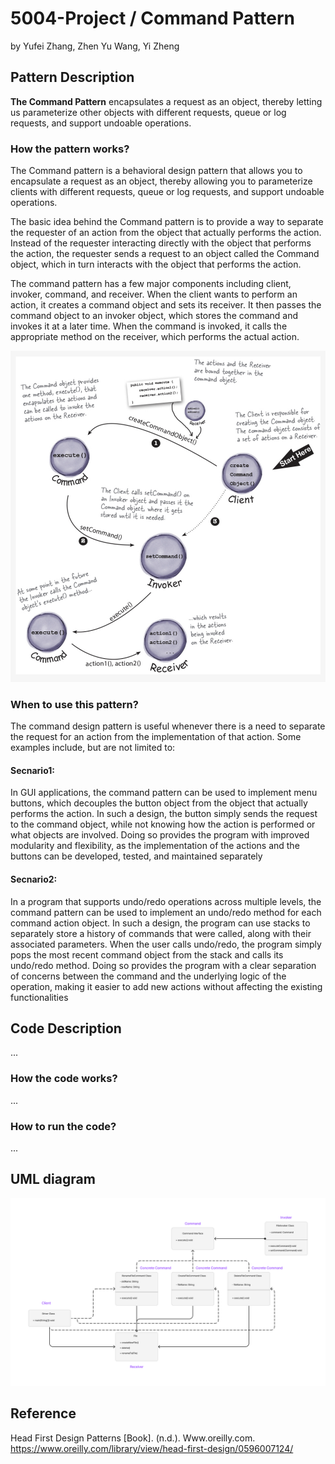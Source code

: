 # 5004-Project / Command Pattern

by Yufei Zhang, Zhen Yu Wang, Yi Zheng

## Pattern Description

**The Command Pattern** encapsulates a request as an object, thereby letting us parameterize other
objects with different requests, queue or log requests, and support undoable operations.

### How the pattern works?

The Command pattern is a behavioral design pattern that allows you to encapsulate a request as an
object, thereby allowing you to parameterize clients with different requests, queue or log requests,
and support undoable operations.

The basic idea behind the Command pattern is to provide a way to separate the requester of an action
from the object that actually performs the action. Instead of the requester interacting directly
with the object that performs the action, the requester sends a request to an object called the
Command object, which in turn interacts with the object that performs the action.

The command pattern has a few major components including client, invoker, command, and receiver.
When the client wants to perform an action, it creates a command object and sets its receiver. It
then passes the command object to an invoker object, which stores the command and invokes it at a
later time. When the command is invoked, it calls the appropriate method on the receiver, which
performs the actual action.

![Command Pattern diagram](Images/patternDiagram.jpeg)

### When to use this pattern?

The command design pattern is useful whenever there is a need to separate the request for an action from the implementation of that action. Some examples include, but are not limited to:

#### Secnario1:

In GUI applications, the command pattern can be used to implement menu buttons, which decouples the button object from the object that actually performs the action. In such a design, the button simply sends the request to the command object, while not knowing how the action is performed or what objects are involved. Doing so provides the program with improved modularity and flexibility, as the implementation of the actions and the buttons can be developed, tested, and maintained separately

#### Secnario2:

In a program that supports undo/redo operations across multiple levels, the command pattern can be used to implement an undo/redo method for each command action object. In such a design, the program can use stacks to separately store a history of commands that were called, along with their associated parameters. When the user calls undo/redo, the program simply pops the most recent command object from the stack and calls its undo/redo method. Doing so provides the program with a clear separation of concerns between the command and the underlying logic of the operation, making it easier to add new actions without affecting the existing functionalities

## Code Description

...

### How the code works?

...

### How to run the code?

...

## UML diagram

![UML diagram](Images/UML)

## Reference

Head First Design Patterns [Book]. (n.d.).
Www.oreilly.com. https://www.oreilly.com/library/view/head-first-design/0596007124/

